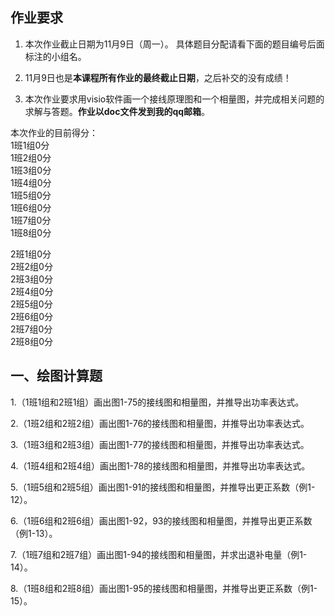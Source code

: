 ## 作业要求

1. 本次作业截止日期为11月9日（周一）。 具体题目分配请看下面的题目编号后面标注的小组名。

2. 11月9日也是**本课程所有作业的最终截止日期**，之后补交的没有成绩！

3. 本次作业要求用visio软件画一个接线原理图和一个相量图，并完成相关问题的求解与答题。**作业以doc文件发到我的qq邮箱**。

本次作业的目前得分：  
1班1组0分  
1班2组0分  
1班3组0分  
1班4组0分  
1班5组0分  
1班6组0分  
1班7组0分  
1班8组0分 

2班1组0分  
2班2组0分  
2班3组0分  
2班4组0分  
2班5组0分  
2班6组0分  
2班7组0分  
2班8组0分

## 一、绘图计算题

1.（1班1组和2班1组）画出图1-75的接线图和相量图，并推导出功率表达式。

2.（1班2组和2班2组）画出图1-76的接线图和相量图，并推导出功率表达式。

3.（1班3组和2班3组）画出图1-77的接线图和相量图，并推导出功率表达式。

4.（1班4组和2班4组）画出图1-78的接线图和相量图，并推导出功率表达式。

5.（1班5组和2班5组）画出图1-91的接线图和相量图，并推导出更正系数（例1-12）。

6.（1班6组和2班6组）画出图1-92，93的接线图和相量图，并推导出更正系数（例1-13）。

7.（1班7组和2班7组）画出图1-94的接线图和相量图，并求出退补电量（例1-14）。

8.（1班8组和2班8组）画出图1-95的接线图和相量图，并推导出更正系数（例1-15）。
